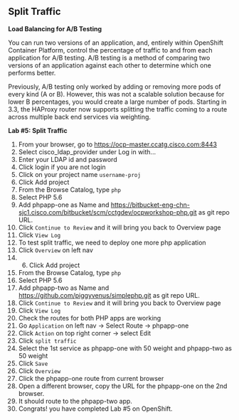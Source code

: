 ## Split Traffic 

**Load Balancing for A/B Testing**

You can run two versions of an application, and, entirely within OpenShift Container Platform, control the percentage of traffic to and from each application for A/B testing. A/B testing is a method of comparing two versions of an application against each other to determine which one performs better.

Previously, A/B testing only worked by adding or removing more pods of every kind (A or B). However, this was not a scalable solution because for lower B percentages, you would create a large number of pods. Starting in 3.3, the HAProxy router now supports splitting the traffic coming to a route across multiple back end services via weighting.


**Lab #5: Split Traffic**

1. From your browser, go to https://ocp-master.ccatg.cisco.com:8443
2. Select cisco_ldap_provider under Log in with...
3. Enter your LDAP id and password
4. Click login if you are not login
5. Click on your project name `username-proj` 
6. Click Add project
7. From the Browse Catalog, type `php`
8. Select PHP 5.6
9. Add phpapp-one as Name and https://bitbucket-eng-chn-sjc1.cisco.com/bitbucket/scm/cctgdev/ocpworkshop-php.git as git repo URL.
10. Click `Continue to Review` and it will bring you back to Overview page
11. Click `View Log` 
12. To test split traffic, we need to deploy one more php application
13. Click `Overview` on left nav 
14. 6. Click Add project
15. From the Browse Catalog, type `php`
16. Select PHP 5.6
17. Add phpapp-two as Name and https://github.com/piggyvenus/simplephp.git as git repo URL.
18. Click `Continue to Review` and it will bring you back to Overview page
19. Click `View Log` 
20. Check the routes for both PHP apps are working
21. Go `Application` on left nav → Select Route → phpapp-one 
22. Click `Action` on top right corner → select Edit
23. Click `split traffic`
24. Select the 1st service as phpapp-one with 50 weight and phpapp-two as 50 weight
25. Click `Save`
26. Click `Overview`
27. Click the phpapp-one route from current browser
28. Open a different browser, copy the URL for the phpapp-one on the 2nd browser.
29. It should route to the phpapp-two app.
30. Congrats! you have completed Lab #5 on OpenShift.




